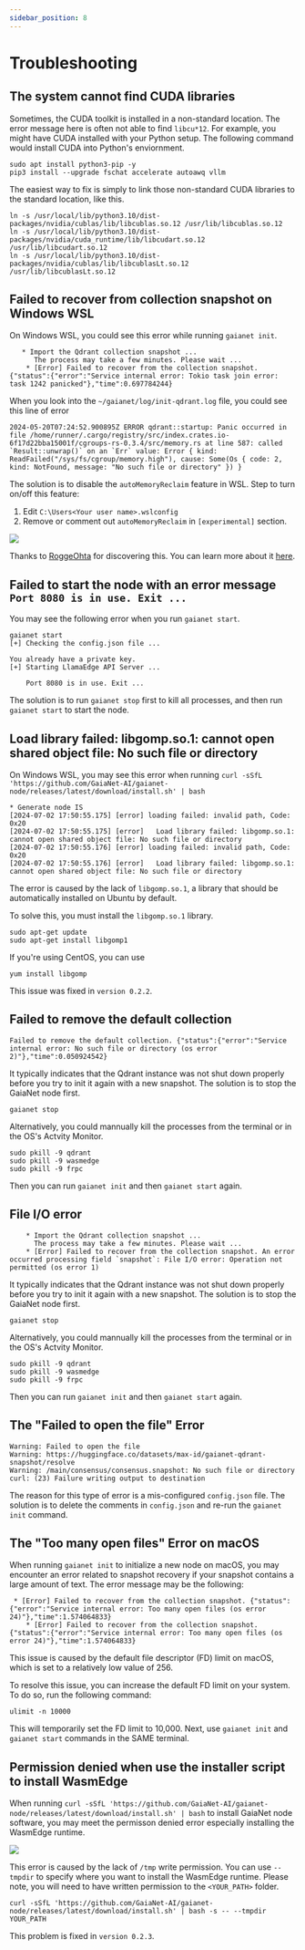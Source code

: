```yaml
---
sidebar_position: 8
---
```


# Troubleshooting

## The system cannot find CUDA libraries

Sometimes, the CUDA toolkit is installed in a non-standard location. The error message here is often not able to find `libcu*12`. For example, you might have CUDA installed with your Python setup. The following command would install CUDA into Python's enviornment.

```
sudo apt install python3-pip -y
pip3 install --upgrade fschat accelerate autoawq vllm
```

The easiest way to fix is simply to link those non-standard CUDA libraries to the standard location, like this.

```
ln -s /usr/local/lib/python3.10/dist-packages/nvidia/cublas/lib/libcublas.so.12 /usr/lib/libcublas.so.12
ln -s /usr/local/lib/python3.10/dist-packages/nvidia/cuda_runtime/lib/libcudart.so.12 /usr/lib/libcudart.so.12
ln -s /usr/local/lib/python3.10/dist-packages/nvidia/cublas/lib/libcublasLt.so.12 /usr/lib/libcublasLt.so.12
```

## Failed to recover from collection snapshot on Windows WSL

On Windows WSL, you could see this error while running `gaianet init`.

```
   * Import the Qdrant collection snapshot ...
      The process may take a few minutes. Please wait ...
    * [Error] Failed to recover from the collection snapshot. {"status":{"error":"Service internal error: Tokio task join error: task 1242 panicked"},"time":0.697784244}
```

When you look into the `~/gaianet/log/init-qdrant.log` file, you could see this line of error

```
2024-05-20T07:24:52.900895Z ERROR qdrant::startup: Panic occurred in file /home/runner/.cargo/registry/src/index.crates.io-6f17d22bba15001f/cgroups-rs-0.3.4/src/memory.rs at line 587: called `Result::unwrap()` on an `Err` value: Error { kind: ReadFailed("/sys/fs/cgroup/memory.high"), cause: Some(Os { code: 2, kind: NotFound, message: "No such file or directory" }) }  
```

The solution is to disable the `autoMemoryReclaim` feature in WSL. Step to turn on/off this feature:

1. Edit `C:\Users<Your user name>.wslconfig`
2. Remove or comment out `autoMemoryReclaim` in `[experimental]` section.

![](disable_autoMemoryReclaim_wsl.png)

Thanks to [RoggeOhta](https://github.com/RoggeOhta) for discovering this. You can learn more about it [here](https://github.com/GaiaNet-AI/gaianet-node/issues/46).


## Failed to start the node with an error message `Port 8080 is in use. Exit ...`

You may see the following error when you run `gaianet start`. 

```
gaianet start
[+] Checking the config.json file ...

You already have a private key.
[+] Starting LlamaEdge API Server ...

    Port 8080 is in use. Exit ...
```

The solution is to run `gaianet stop`  first to kill all processes, and then run `gaianet start` to start the node.


## Load library failed: libgomp.so.1: cannot open shared object file: No such file or directory


On Windows WSL, you may see this error when running `curl -sSfL 'https://github.com/GaiaNet-AI/gaianet-node/releases/latest/download/install.sh' | bash`

```
* Generate node IS
[2024-07-02 17:50:55.175] [error] loading failed: invalid path, Code: 0x20
[2024-07-02 17:50:55.175] [error]   Load library failed: libgomp.so.1: cannot open shared object file: No such file or directory
[2024-07-02 17:50:55.176] [error] loading failed: invalid path, Code: 0x20
[2024-07-02 17:50:55.176] [error]   Load library failed: libgomp.so.1: cannot open shared object file: No such file or directory
```
The error is caused by the lack of `libgomp.so.1`, a library that should be automatically installed on Ubuntu by default.

To solve this, you must install the `libgomp.so.1` library.

```
sudo apt-get update
sudo apt-get install libgomp1
```

If you're using CentOS, you can use

```
yum install libgomp
```

This issue was fixed in `version 0.2.2`.

## Failed to remove the default collection

```
Failed to remove the default collection. {"status":{"error":"Service internal error: No such file or directory (os error 2)"},"time":0.050924542}
```

It typically indicates that the Qdrant instance was not shut down properly before you try to init it again with a new snapshot. The solution is to stop the GaiaNet node first.

```
gaianet stop
```

Alternatively, you could mannually kill the processes from the terminal or in the OS's Actvity Monitor.

```
sudo pkill -9 qdrant
sudo pkill -9 wasmedge
sudo pkill -9 frpc
```

Then you can run `gaianet init` and then `gaianet start` again.

## File I/O error

```
    * Import the Qdrant collection snapshot ...
      The process may take a few minutes. Please wait ...
    * [Error] Failed to recover from the collection snapshot. An error occurred processing field `snapshot`: File I/O error: Operation not permitted (os error 1) 
```

It typically indicates that the Qdrant instance was not shut down properly before you try to init it again with a new snapshot. The solution is to stop the GaiaNet node first. 

```
gaianet stop
```

Alternatively, you could mannually kill the processes from the terminal or in the OS's Actvity Monitor.

```
sudo pkill -9 qdrant
sudo pkill -9 wasmedge
sudo pkill -9 frpc
```

Then you can run `gaianet init` and then `gaianet start` again.

## The "Failed to open the file" Error

```
Warning: Failed to open the file 
Warning: https://huggingface.co/datasets/max-id/gaianet-qdrant-snapshot/resolve
Warning: /main/consensus/consensus.snapshot: No such file or directory
curl: (23) Failure writing output to destination
```

The reason for this type of error is a mis-configured `config.json` file. The solution is to delete the comments in `config.json` and re-run the `gaianet init` command.

## The "Too many open files" Error on macOS

When running `gaianet init` to initialize a new node on macOS, you may encounter an error related to snapshot recovery if your snapshot contains a large amount of text. The error message may be the following:

```
 * [Error] Failed to recover from the collection snapshot. {"status":{"error":"Service internal error: Too many open files (os error 24)"},"time":1.574064833}
    * [Error] Failed to recover from the collection snapshot. {"status":{"error":"Service internal error: Too many open files (os error 24)"},"time":1.574064833}
```

This issue is caused by the default file descriptor (FD) limit on macOS, which is set to a relatively low value of 256.

To resolve this issue, you can increase the default FD limit on your system. To do so, run the following command:

```
ulimit -n 10000
```

This will temporarily set the FD limit to 10,000. Next, use `gaianet init` and `gaianet start` commands in the SAME terminal.

## Permission denied when use the installer script to install WasmEdge

When running `curl -sSfL 'https://github.com/GaiaNet-AI/gaianet-node/releases/latest/download/install.sh' | bash` to install GaiaNet node software, you may meet the permisson denied error especially installing the WasmEdge runtime. 

![](troubleshooting-01.png)

This error is caused by the lack of `/tmp` write permission. You can use `--tmpdir` to specify where you want to install the WasmEdge runtime. Please note, you will need to have written permission to the `<YOUR_PATH>` folder.

```
curl -sSfL 'https://github.com/GaiaNet-AI/gaianet-node/releases/latest/download/install.sh' | bash -s -- --tmpdir YOUR_PATH
```

This problem is fixed in `version 0.2.3`.



